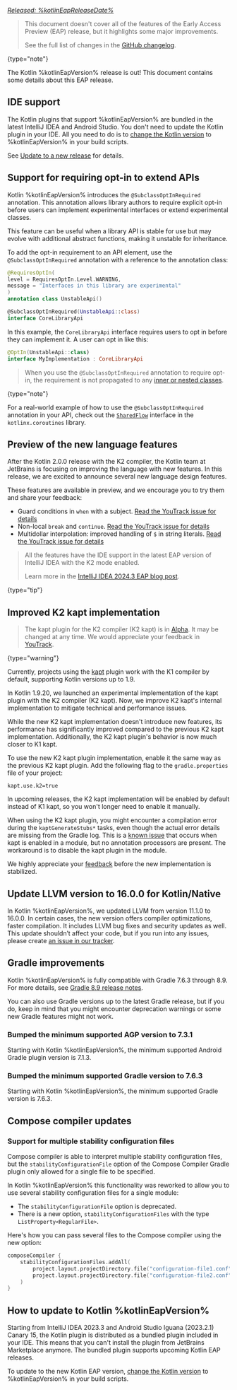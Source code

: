 [//]: # (title: What's new in Kotlin %kotlinEapVersion%)

_[Released: %kotlinEapReleaseDate%](eap.md#build-details)_

> This document doesn't cover all of the features of the Early Access Preview (EAP) release, 
> but it highlights some major improvements.
>
> See the full list of changes in the [GitHub changelog](https://github.com/JetBrains/kotlin/releases/tag/v%kotlinEapVersion%).
>
{type="note"}

The Kotlin %kotlinEapVersion% release is out!
This document contains some details about this EAP release.

## IDE support

The Kotlin plugins that support %kotlinEapVersion% are bundled in the latest IntelliJ IDEA and Android Studio. 
You don't need to update the Kotlin plugin in your IDE. 
All you need to do is to [change the Kotlin version](configure-build-for-eap.md) to %kotlinEapVersion% in your build scripts.

See [Update to a new release](releases.md#update-to-a-new-kotlin-version) for details.

## Support for requiring opt-in to extend APIs

Kotlin %kotlinEapVersion% introduces the `@SubclassOptInRequired` annotation.
This annotation allows library authors 
to require explicit opt-in before users can implement experimental interfaces or extend experimental classes.

This feature can be useful when a library API is stable for use but may evolve with additional abstract functions,
making it unstable for inheritance.

To add the opt-in requirement to an API element, 
use the `@SubclassOptInRequired` annotation with a reference to the annotation class:

```kotlin
@RequiresOptIn(
level = RequiresOptIn.Level.WARNING,
message = "Interfaces in this library are experimental"
)
annotation class UnstableApi()

@SubclassOptInRequired(UnstableApi::class)
interface CoreLibraryApi
```

In this example, the `CoreLibraryApi` interface requires users to opt in before they can implement it.
A user can opt in like this:

```kotlin
@OptIn(UnstableApi::class)
interface MyImplementation : CoreLibraryApi
```

> When you use the `@SubclassOptInRequired` annotation to require opt-in, 
> the requirement is not propagated to any [inner or nested classes](nested-classes.md).
>
{type="note"}

For a real-world example of how to use the `@SubclassOptInRequired` annotation in your API, 
check out the [`SharedFlow`](https://kotlinlang.org/api/kotlinx.coroutines/kotlinx-coroutines-core/kotlinx.coroutines.flow/-shared-flow/) 
interface in the `kotlinx.coroutines` library.

## Preview of the new language features

After the Kotlin 2.0.0 release with the K2 compiler, 
the Kotlin team at JetBrains is focusing on improving the language with new features. 
In this release, we are excited to announce several new language design features.

These features are available in preview, and we encourage you to try them and share your feedback:
* Guard conditions in `when` with a subject. [Read the YouTrack issue for details](https://youtrack.jetbrains.com/issue/KT-13626)
* Non-local `break` and `continue`. [Read the YouTrack issue for details](https://youtrack.jetbrains.com/issue/KT-1436)
* Multidollar interpolation: improved handling of `$` in string literals. 
  [Read the YouTrack issue for details](https://youtrack.jetbrains.com/issue/KT-2425)

> All the features have the IDE support in the latest EAP version of IntelliJ IDEA with the K2 mode enabled.
> 
> Learn more in the [IntelliJ IDEA 2024.3 EAP blog post](https://blog.jetbrains.com/idea/2024/09/intellij-idea-2024-3-eap/#k2-mode-enabled-by-default).
> 
{type="tip"}

<!-- [See the full list of Kotlin language design features and proposals](kotlin-language-features-and-proposals.md). -->

## Improved K2 kapt implementation

> The kapt plugin for the K2 compiler (K2 kapt) is in [Alpha](https://kotlinlang.org/docs/components-stability.html#stability-levels-explained).
> It may be changed at any time. We would appreciate your feedback in [YouTrack](https://youtrack.jetbrains.com/issue/KT-71439/K2-kapt-feedback).
>
{type="warning"}

Currently, projects using the [kapt](https://kotlinlang.org/docs/kapt.html) plugin work with the K1 compiler by default, 
supporting Kotlin versions up to 1.9.

In Kotlin 1.9.20, we launched an experimental implementation of the kapt plugin with the K2 compiler (K2 kapt). 
Now, we improve K2 kapt's internal implementation to mitigate technical and performance issues.

While the new K2 kapt implementation doesn't introduce new features,
its performance has significantly improved compared to the previous K2 kapt implementation.
Additionally, the K2 kapt plugin's behavior is now much closer to K1 kapt.

To use the new K2 kapt plugin implementation, enable it the same way as the previous K2 kapt plugin. 
Add the following flag to the `gradle.properties` file of your project:

```text
kapt.use.k2=true
```

In upcoming releases, the K2 kapt implementation will be enabled by default instead of K1 kapt, 
so you won't longer need to enable it manually.

When using the K2 kapt plugin, you might encounter a compilation error during the `kaptGenerateStubs*` tasks,
even though the actual error details are missing from the Gradle log.
This is a [known issue](https://youtrack.jetbrains.com/issue/KT-71431) that occurs when kapt is enabled in a module, 
but no annotation processors are present. The workaround is to disable the kapt plugin in the module.

We highly appreciate your [feedback](https://youtrack.jetbrains.com/issue/KT-71439/K2-kapt-feedback)
before the new implementation is stabilized.

## Update LLVM version to 16.0.0 for Kotlin/Native

In Kotlin %kotlinEapVersion%, we updated LLVM from version 11.1.0 to 16.0.0. 
In certain cases, the new version offers compiler optimizations, faster compilation. 
It includes LLVM bug fixes and security updates as well.  
This update shouldn’t affect your code, but if you run into any issues, 
please create [an issue in our tracker](https://kotl.in/issue).

## Gradle improvements

Kotlin %kotlinEapVersion% is fully compatible with Gradle 7.6.3 through 8.9. 
For more details, see [Gradle 8.9 release notes](https://docs.gradle.org/8.9/release-notes.html).

You can also use Gradle versions up to the latest Gradle release, 
but if you do, keep in mind that you might encounter deprecation warnings or some new Gradle features might not work.

### Bumped the minimum supported AGP version to 7.3.1

Starting with Kotlin %kotlinEapVersion%, the minimum supported Android Gradle plugin version is 7.1.3.

### Bumped the minimum supported Gradle version to 7.6.3

Starting with Kotlin %kotlinEapVersion%, the minimum supported Gradle version is 7.6.3.

## Compose compiler updates

### Support for multiple stability configuration files

Compose compiler is able to interpret multiple stability configuration files,
but the `stabilityConfigurationFile` option of the Compose Compiler Gradle plugin only allowed for a single file to be specified.

In Kotlin %kotlinEapVersion% this functionality was reworked to allow you to use several stability configuration files 
for a single module:

* The `stabilityConfigurationFile` option is deprecated.
* There is a new option, `stabilityConfigurationFiles` with the type `ListProperty<RegularFile>`.

Here's how you can pass several files to the Compose compiler using the new option:

```kotlin
composeCompiler {
    stabilityConfigurationFiles.addAll(
        project.layout.projectDirectory.file("configuration-file1.conf"),
        project.layout.projectDirectory.file("configuration-file2.conf"),
    )
}
```

## How to update to Kotlin %kotlinEapVersion%

Starting from IntelliJ IDEA 2023.3 and Android Studio Iguana (2023.2.1) Canary 15, the Kotlin plugin is distributed as a 
bundled plugin included in your IDE. This means that you can't install the plugin from JetBrains Marketplace anymore. 
The bundled plugin supports upcoming Kotlin EAP releases.

To update to the new Kotlin EAP version, [change the Kotlin version](configure-build-for-eap.md#adjust-the-kotlin-version) 
to %kotlinEapVersion% in your build scripts.